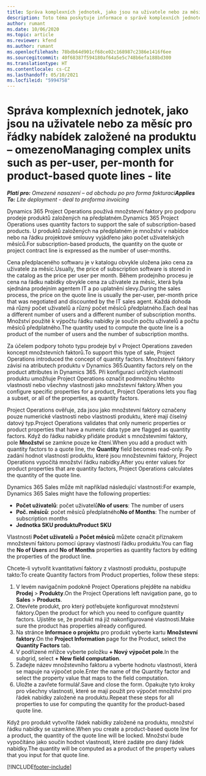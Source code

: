 ```yaml
---
title: Správa komplexních jednotek, jako jsou na uživatele nebo za měsíc pro řádky nabídek založené na produktu – omezeno
description: Toto téma poskytuje informace o správě komplexních jednotek pro řádky nabídek založených na projektu.
author: rumant
ms.date: 10/06/2020
ms.topic: article
ms.reviewer: kfend
ms.author: rumant
ms.openlocfilehash: 78bdb64d901cf68ce02c168987c2386e1416f6ee
ms.sourcegitcommit: 40f68387f594180af64a5e5c748b6efa188bd300
ms.translationtype: HT
ms.contentlocale: cs-CZ
ms.lasthandoff: 05/10/2021
ms.locfileid: "5994758"
---
```

# <a name="managing-complex-units-such-as-per-user-per-month-for-product-based-quote-lines---lite"></a><span data-ttu-id="d6a31-103">Správa komplexních jednotek, jako jsou na uživatele nebo za měsíc pro řádky nabídek založené na produktu – omezeno</span><span class="sxs-lookup"><span data-stu-id="d6a31-103">Managing complex units such as per-user, per-month for product-based quote lines - lite</span></span>

<span data-ttu-id="d6a31-104">_**Platí pro:** Omezené nasazení – od obchodu po pro forma fakturaci_</span><span class="sxs-lookup"><span data-stu-id="d6a31-104">_**Applies To:** Lite deployment - deal to proforma invoicing_</span></span>

<span data-ttu-id="d6a31-105">Dynamics 365 Project Operations používá množstevní faktory pro podporu prodeje produktů založených na předplatném.</span><span class="sxs-lookup"><span data-stu-id="d6a31-105">Dynamics 365 Project Operations uses quantity factors to support the sale of subscription-based products.</span></span> <span data-ttu-id="d6a31-106">U produktů založených na předplatném je množství v nabídce nebo na řádku projektové smlouvy vyjádřeno jako počet uživatelských měsíců.</span><span class="sxs-lookup"><span data-stu-id="d6a31-106">For subscription-based products, the quantity on the quote or project contract line is expressed as the number of user-months.</span></span>

<span data-ttu-id="d6a31-107">Cena předplaceného softwaru je v katalogu obvykle uložena jako cena za uživatele za měsíc.</span><span class="sxs-lookup"><span data-stu-id="d6a31-107">Usually, the price of subscription software is stored in the catalog as the price per user per month.</span></span> <span data-ttu-id="d6a31-108">Během prodejního procesu je cena na řádku nabídky obvykle cena za uživatele za měsíc, která byla sjednána prodejním agentem IT a po uplatnění slevy.</span><span class="sxs-lookup"><span data-stu-id="d6a31-108">During the sales process, the price on the quote line is usually the per-user, per-month price that was negotiated and discounted by the IT sales agent.</span></span> <span data-ttu-id="d6a31-109">Každá dohoda má různý počet uživatelů a různý počet měsíců předplatného.</span><span class="sxs-lookup"><span data-stu-id="d6a31-109">Each deal has a different number of users and a different number of subscription months.</span></span> <span data-ttu-id="d6a31-110">Množství použité k výpočtu řádku nabídky je součin počtu uživatelů a počtu měsíců předplatného.</span><span class="sxs-lookup"><span data-stu-id="d6a31-110">The quantity used to compute the quote line is a product of the number of users and the number of subscription months.</span></span>

<span data-ttu-id="d6a31-111">Za účelem podpory tohoto typu prodeje byl v Project Operations zaveden koncept množstevních faktorů.</span><span class="sxs-lookup"><span data-stu-id="d6a31-111">To support this type of sale, Project Operations introduced the concept of quantity factors.</span></span> <span data-ttu-id="d6a31-112">Množstevní faktory závisí na atributech produktu v Dynamics 365.</span><span class="sxs-lookup"><span data-stu-id="d6a31-112">Quantity factors rely on the product attributes in Dynamics 365.</span></span> <span data-ttu-id="d6a31-113">Při konfiguraci určitých vlastností produktu umožňuje Project Operations označit podmnožinu těchto vlastností nebo všechny vlastnosti jako množstevní faktory.</span><span class="sxs-lookup"><span data-stu-id="d6a31-113">When you configure specific properties for a product, Project Operations lets you flag a subset, or all of the properties, as quantity factors.</span></span>

<span data-ttu-id="d6a31-114">Project Operations ověřuje, zda jsou jako množstevní faktory označeny pouze numerické vlastnosti nebo vlastnosti produktu, které mají číselný datový typ.</span><span class="sxs-lookup"><span data-stu-id="d6a31-114">Project Operations validates that only numeric properties or product properties that have a numeric data type are flagged as quantity factors.</span></span> <span data-ttu-id="d6a31-115">Když do řádku nabídky přidáte produkt s množstevními faktory, pole **Množství** se zamkne pouze ke čtení.</span><span class="sxs-lookup"><span data-stu-id="d6a31-115">When you add a product with quantity factors to a quote line, the **Quantity** field becomes read-only.</span></span> <span data-ttu-id="d6a31-116">Po zadání hodnot vlastností produktu, které jsou množstevními faktory, Project Operations vypočítá množství řádku nabídky.</span><span class="sxs-lookup"><span data-stu-id="d6a31-116">After you enter values for product properties that are quantity factors, Project Operations calculates the quantity of the quote line.</span></span>

<span data-ttu-id="d6a31-117">Dynamics 365 Sales může mít například následující vlastnosti:</span><span class="sxs-lookup"><span data-stu-id="d6a31-117">For example, Dynamics 365 Sales might have the following properties:</span></span>

- <span data-ttu-id="d6a31-118">**Počet uživatelů**: počet uživatelů</span><span class="sxs-lookup"><span data-stu-id="d6a31-118">**No of users**: The number of users</span></span>
- <span data-ttu-id="d6a31-119">**Poč. měsíců**: počet měsíců předplatného</span><span class="sxs-lookup"><span data-stu-id="d6a31-119">**No of Months**: The number of subscription months</span></span>
- <span data-ttu-id="d6a31-120">**Jednotka SKU produktu**</span><span class="sxs-lookup"><span data-stu-id="d6a31-120">**Product SKU**</span></span>

<span data-ttu-id="d6a31-121">Vlastnosti **Počet uživatelů** a **Počet měsíců** můžete označit příznakem množstevní faktoru pomocí úpravy vlastností řádku produktu.</span><span class="sxs-lookup"><span data-stu-id="d6a31-121">You can flag the **No of Users** and **No of Months** properties as quantity factors by editing the properties of the product line.</span></span>

<span data-ttu-id="d6a31-122">Chcete-li vytvořit kvantitativní faktory z vlastností produktu, postupujte takto:</span><span class="sxs-lookup"><span data-stu-id="d6a31-122">To create Quantity factors from Product properties, follow these steps:</span></span>

1. <span data-ttu-id="d6a31-123">V levém navigačním podokně Project Operations přejděte na nabídku **Prodej** > **Produkty**.</span><span class="sxs-lookup"><span data-stu-id="d6a31-123">On the Project Operations left navigation pane, go to **Sales** > **Products**.</span></span>
2. <span data-ttu-id="d6a31-124">Otevřete produkt, pro který potřebujete konfigurovat množstevní faktory.</span><span class="sxs-lookup"><span data-stu-id="d6a31-124">Open the product for which you need to configure quantity factors.</span></span> <span data-ttu-id="d6a31-125">Ujistěte se, že produkt má již nakonfigurované vlastnosti.</span><span class="sxs-lookup"><span data-stu-id="d6a31-125">Make sure the product has properties already configured.</span></span>
3. <span data-ttu-id="d6a31-126">Na stránce **Informace o projektu** pro produkt vyberte kartu **Množstevní faktory**.</span><span class="sxs-lookup"><span data-stu-id="d6a31-126">On the **Project Information** page for the Product, select the **Quantity Factors** tab.</span></span>
4. <span data-ttu-id="d6a31-127">V podřízené mřížce vyberte položku **+ Nový výpočet pole**.</span><span class="sxs-lookup"><span data-stu-id="d6a31-127">In the subgrid, select **+ New field computation**.</span></span>
5. <span data-ttu-id="d6a31-128">Zadejte název množstevního faktoru a vyberte hodnotu vlastnosti, která se mapuje na výpočet pole.</span><span class="sxs-lookup"><span data-stu-id="d6a31-128">Enter the name of the Quantity factor and select the property value that maps to the field computation.</span></span>
6. <span data-ttu-id="d6a31-129">Uložte a zavřete formulář.</span><span class="sxs-lookup"><span data-stu-id="d6a31-129">Save and close the form.</span></span> <span data-ttu-id="d6a31-130">Opakujte tyto kroky pro všechny vlastnosti, které se mají použít pro výpočet množství pro řádek nabídky založené na produktu.</span><span class="sxs-lookup"><span data-stu-id="d6a31-130">Repeat these steps for all properties to use for computing the quantity for the product-based quote line.</span></span>

<span data-ttu-id="d6a31-131">Když pro produkt vytvoříte řádek nabídky založené na produktu, množství řádku nabídky se uzamkne.</span><span class="sxs-lookup"><span data-stu-id="d6a31-131">When you create a product-based quote line for a product, the quantity of the quote line will be locked.</span></span> <span data-ttu-id="d6a31-132">Množství bude vypočítáno jako součin hodnot vlastností, které zadáte pro daný řádek nabídky.</span><span class="sxs-lookup"><span data-stu-id="d6a31-132">The quantity will be computed as a product of the property values that you input for that quote line.</span></span>


[!INCLUDE[footer-include](../../includes/footer-banner.md)]